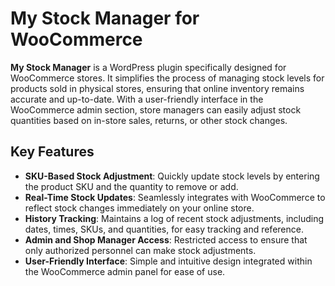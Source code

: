 # My Stock Manager for WooCommerce

**My Stock Manager** is a WordPress plugin specifically designed for WooCommerce stores. It simplifies the process of managing stock levels for products sold in physical stores, ensuring that online inventory remains accurate and up-to-date. With a user-friendly interface in the WooCommerce admin section, store managers can easily adjust stock quantities based on in-store sales, returns, or other stock changes.

## Key Features

- **SKU-Based Stock Adjustment**: Quickly update stock levels by entering the product SKU and the quantity to remove or add.
- **Real-Time Stock Updates**: Seamlessly integrates with WooCommerce to reflect stock changes immediately on your online store.
- **History Tracking**: Maintains a log of recent stock adjustments, including dates, times, SKUs, and quantities, for easy tracking and reference.
- **Admin and Shop Manager Access**: Restricted access to ensure that only authorized personnel can make stock adjustments.
- **User-Friendly Interface**: Simple and intuitive design integrated within the WooCommerce admin panel for ease of use.
